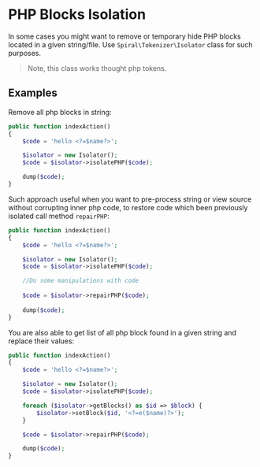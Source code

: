 # PHP Blocks Isolation
In some cases you might want to remove or temporary hide PHP blocks located in a given string/file. Use `Spiral\Tokenizer\Isolator` class for such purposes. 

> Note, this class works thought php tokens.

## Examples
Remove all php blocks in string:

```php
public function indexAction()
{
    $code = 'hello <?=$name?>';

    $isolator = new Isolator();
    $code = $isolator->isolatePHP($code);

    dump($code);
}
```

Such approach useful when you want to pre-process string or view source without corrupting inner php code, to restore code which been previously isolated call method `repairPHP`:

```php
public function indexAction()
{
    $code = 'hello <?=$name?>';

    $isolator = new Isolator();
    $code = $isolator->isolatePHP($code);

    //Do some manipulations with code
    
    $code = $isolator->repairPHP($code);
    
    dump($code);
}
```

You are also able to get list of all php block found in a given string and replace their values:

```php
public function indexAction()
{
    $code = 'hello <?=$name?>';

    $isolator = new Isolator();
    $code = $isolator->isolatePHP($code);

    foreach ($isolator->getBlocks() as $id => $block) {
        $isolator->setBlock($id, '<?=e($name)?>');
    }

    $code = $isolator->repairPHP($code);

    dump($code);
}
```